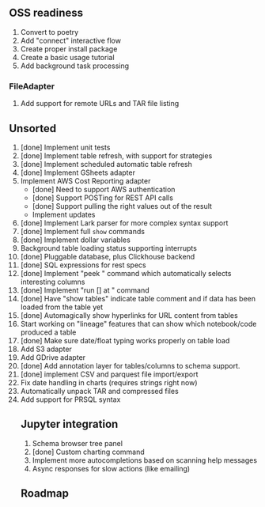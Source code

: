 ## OSS readiness

1. Convert to poetry
1. Add "connect" interactive flow
1. Create proper install package
1. Create a basic usage tutorial
1. Add background task processing

### FileAdapter

1. Add support for remote URLs and TAR file listing

## Unsorted

1. [done] Implement unit tests
1. [done] Implement table refresh, with support for strategies
1. [done] Implement scheduled automatic table refresh
1. [done] Implement GSheets adapter
1. Implement AWS Cost Reporting adapter
   - [done] Need to support AWS authentication
   - [done] Support POSTing for REST API calls
   - [done] Support pulling the right values out of the result
   - Implement updates
1. [done] Implement Lark parser for more complex syntax support
1. [done] Implement full `show` commands
1. [done] Implement dollar variables
1. Background table loading status supporting interrupts
1. [done] Pluggable database, plus Clickhouse backend
1. [done] SQL expressions for rest specs
1. [done] Implement "peek <table>" command which automatically selects interesting columns
1. [done] Implement "run [<notebook>] at <schedule>" command
1. [done] Have "show tables" indicate table comment and if data has been loaded from the table yet
1. [done] Automagically show hyperlinks for URL content from tables
1. Start working on "lineage" features that can show which notebook/code produced a table
1. [done] Make sure date/float typing works properly on table load
1. Add S3 adapter
1. Add GDrive adapter
1. [done] Add annotation layer for tables/columns to schema support. 
1. [done] implement CSV and parquest file import/export
1. Fix date handling in charts (requires strings right now)
1. Automatically unpack TAR and compressed files
1. Add support for PRSQL syntax

## Jupyter integration

1. Schema browser tree panel
1. [done] Custom charting command
1. Implement more autocompletions based on scanning help messages
1. Async responses for slow actions (like emailing)

## Roadmap
